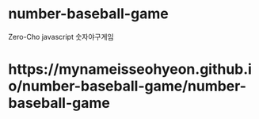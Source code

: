 # number-baseball-game

Zero-Cho javascript 숫자야구게임
<h1>https://mynameisseohyeon.github.io/number-baseball-game/number-baseball-game</h1>

